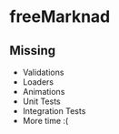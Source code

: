 # freeMarknad

## Missing

- Validations
- Loaders
- Animations
- Unit Tests
- Integration Tests
- More time :(
